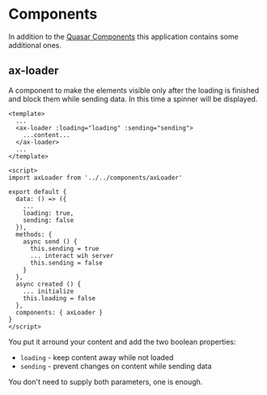 # Components

In addition to the [Quasar Components](http://quasar-framework.org/components/) this application contains some additional ones.

## ax-loader

A component to make the elements visible only after the loading is finished and block them while sending data. In this time a spinner will be displayed.

    <template>
      ...
      <ax-loader :loading="loading" :sending="sending">
        ...content...
      </ax-loader>
      ...
    </template>

    <script>
    import axLoader from '../../components/axLoader'

    export default {
      data: () => ({
        ...
        loading: true,
        sending: false
      }),
      methods: {
        async send () {
          this.sending = true
          ... interact wih server
          this.sending = false
        }
      },
      async created () {
        ... initialize
        this.loading = false
      },
      components: { axLoader }
    }
    </script>

You put it arround your content and add the two boolean properties:
- `loading` - keep content away while not loaded
- `sending` - prevent changes on content while sending data

You don't need to supply both parameters, one is enough.
